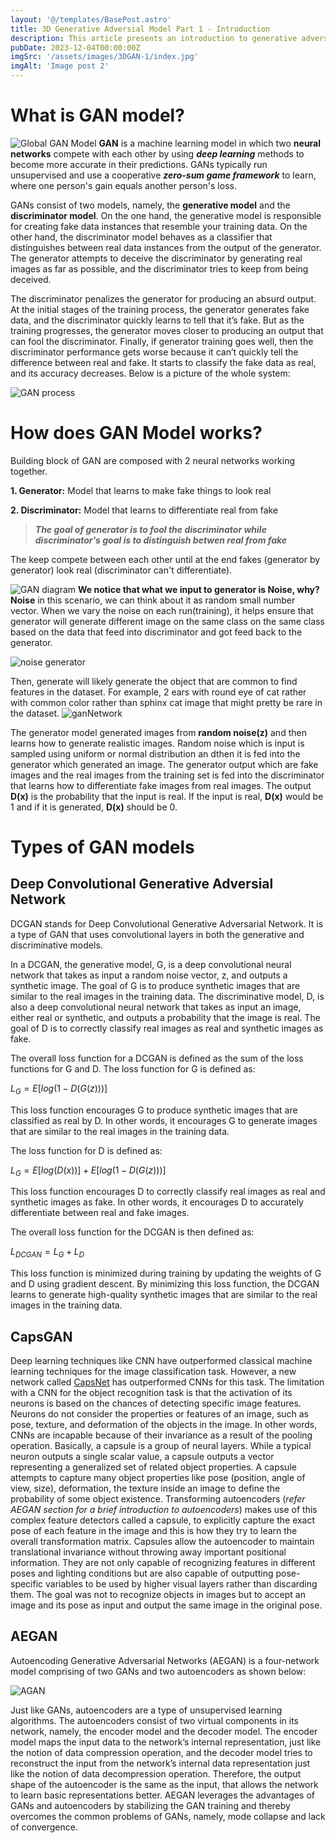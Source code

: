 ```yaml
---
layout: '@/templates/BasePost.astro'
title: 3D Generative Adversial Model Part 1 - Introduction
description: This article presents an introduction to generative adversarial networks (GANs), a cutting-edge deep learning technique. GANs utilize an adversarial game between two neural networks to generate synthetic data. Applications include image, audio and video synthesis. The goal is to provide a high-level overview of GANs' generative process and vast potential.
pubDate: 2023-12-04T00:00:00Z
imgSrc: '/assets/images/3DGAN-1/index.jpg'
imgAlt: 'Image post 2'
---
```


# What is GAN model?

![Global GAN Model](/assets/images/3DGAN-1/globalGANModel.png)
**GAN** is a machine learning model in which two **neural networks** compete with each other by using ***deep learning*** methods to become more accurate in their predictions. GANs typically run unsupervised and use a cooperative ***zero-sum game framework*** to learn, where one person's gain equals another person's loss.

GANs consist of two models, namely, the **generative model** and the **discriminator model**. On the one hand, the generative model is responsible for creating fake data instances that resemble your training data. On the other hand, the discriminator model behaves as a classifier that distinguishes between real data instances from the output of the generator. The generator attempts to deceive the discriminator by generating real images as far as possible, and the discriminator tries to keep from being deceived.

The discriminator penalizes the generator for producing an absurd output. At the initial stages of the training process, the generator generates fake data, and the discriminator quickly learns to tell that it’s fake. But as the training progresses, the generator moves closer to producing an output that can fool the discriminator. Finally, if generator training goes well, then the discriminator performance gets worse because it can’t quickly tell the difference between real and fake. It starts to classify the fake data as real, and its accuracy decreases. Below is a picture of the whole system:

![GAN process](/assets/images/3DGAN-1/GANProcess.png)

# How does GAN Model works?

Building block of GAN are composed with 2 neural networks working together.

**1. Generator:** Model that learns to make fake things to look real

**2. Discriminator:** Model that learns to differentiate real from fake

>***The goal of generator is to fool the discriminator while discriminator's goal is to distinguish betwen real from fake***

The keep compete between each other until at the end fakes (generator by generator) look real (discriminator can't differentiate).

![GAN diagram](/assets/images/3DGAN-1/GANDiagram.png)
**We notice that what we input to generator is **Noise**, why?**
**Noise** in this scenario, we can think about it as random small number vector. When we vary the noise on each run(training), it helps ensure that generator will generate different image on the same class on the same class based on the data that feed into discriminator and got feed back to the generator.

![noise generator](/assets/images/3DGAN-1/noiseGenerator.png)

Then, generate will likely generate the object that are common to find features in the dataset. For example, 2 ears with round eye of cat rather with common color rather than sphinx cat image that might pretty be rare in the dataset.
![ganNetwork](/assets/images/3DGAN-1/ganNetwork.png)

The generator model generated images from **random noise(z)** and then learns how to generate realistic images. Random noise which is input is sampled using uniform or normal distribution an dthen it is fed into the generator which generated an image. The generator output which are fake images and the real images from the training set is fed into the discriminator that learns how to differentiate fake images from real images. The output **D(x)** is the probability that the input is real. If the input is real, **D(x)** would be 1 and if it is generated, **D(x)** should be 0.

# Types of GAN models

## Deep Convolutional Generative Adversial Network
DCGAN stands for Deep Convolutional Generative Adversarial Network. It is a type of GAN that uses convolutional layers in both the generative and discriminative models.

In a DCGAN, the generative model, G, is a deep convolutional neural network that takes as input a random noise vector, z, and outputs a synthetic image. The goal of G is to produce synthetic images that are similar to the real images in the training data.
The discriminative model, D, is also a deep convolutional neural network that takes as input an image, either real or synthetic, and outputs a probability that the image is real. The goal of D is to correctly classify real images as real and synthetic images as fake.

The overall loss function for a DCGAN is defined as the sum of the loss functions for G and D. The loss function for G is defined as:

$L_G = E[log{(1 - D(G(z)))}]$


This loss function encourages G to produce synthetic images that are classified as real by D. In other words, it encourages G to generate images that are similar to the real images in the training data.

The loss function for D is defined as:

$L_G = E[log(D(x))] + E[log(1 - D(G(z)))]$

This loss function encourages D to correctly classify real images as real and synthetic images as fake. In other words, it encourages D to accurately differentiate between real and fake images.

The overall loss function for the DCGAN is then defined as:

$L_{DCGAN} = L_{G} + L_{D}$

This loss function is minimized during training by updating the weights of G and D using gradient descent. By minimizing this loss function, the DCGAN learns to generate high-quality synthetic images that are similar to the real images in the training data.

## CapsGAN

Deep learning techniques like CNN have outperformed classical machine learning techniques for the image classification task. However, a new network called [CapsNet](https://www.cs.toronto.edu/~hinton/absps/transauto6.pdf) has outperformed CNNs for this task. The limitation with a CNN for the object recognition task is that the activation of its neurons is based on the chances of detecting specific image features. Neurons do not consider the properties or features of an image, such as pose, texture, and deformation of the objects in the image. 
In other words, CNNs are incapable because of their invariance as a result of the pooling operation. Basically, a capsule is a group of neural layers. While a typical neuron outputs a single scalar value, a capsule outputs a vector representing a generalized set of related object properties. A capsule attempts to capture many object properties like pose (position, angle of view, size), deformation, the texture inside an image to define the probability of some object existence. Transforming autoencoders (_refer AEGAN section for a brief introduction to autoencoders_) makes use of this complex feature detectors called a capsule, to explicitly capture the exact pose of each feature in the image and this is how they try to learn the overall transformation matrix. 
Capsules allow the autoencoder to maintain translational invariance without throwing away important positional information. They are not only capable of recognizing features in different poses and lighting conditions but are also capable of outputting pose-specific variables to be used by higher visual layers rather than discarding them. The goal was not to recognize objects in images but to accept an image and its pose as input and output the same image in the original pose.

## AEGAN

Autoencoding Generative Adversarial Networks (AEGAN) is a four-network model comprising of two GANs and two autoencoders as shown below:

![AGAN](/assets/images/3DGAN-1/AEGAN.png)

Just like GANs, autoencoders are a type of unsupervised learning algorithms. The autoencoders consist of two virtual components in its network, namely, the encoder model and the decoder model. The encoder model maps the input data to the network’s internal representation, just like the notion of data compression operation, and the decoder model tries to reconstruct the input from the network’s internal data representation just like the notion of data decompression operation. Therefore, the output shape of the autoencoder is the same as the input, that allows the network to learn basic representations better.
AEGAN leverages the advantages of GANs and autoencoders by stabilizing the GAN training and thereby overcomes the common problems of GANs, namely, mode collapse and lack of convergence.